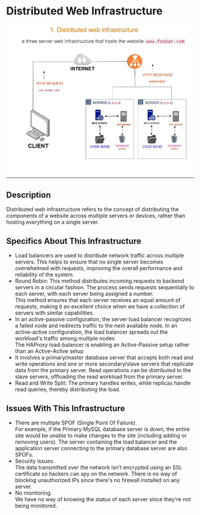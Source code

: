 # Distributed Web Infrastructure

![Image of a distributed web infrastructure](1-distributed_web_infrastructure.jpg)


## Description
Distributed web infrastructure refers to the concept of distributing the components of a website across multiple servers or devices, rather than hosting everything on a single server.

## Specifics About This Infrastructure
+ Load balancers are used to distribute network traffic across multiple servers. This helps to ensure that no single server becomes overwhelmed with requests, improving the overall performance and reliability of the system.
+ Round Robin: This method distributes incoming requests to backend servers in a circular fashion. The process sends requests sequentially to each server, with each server being assigned a number.<br>This method ensures that each server receives an equal amount of requests, making it an excellent choice when we have a collection of servers with similar capabilities.
+ In an active-passive configuration, the server load balancer recognizes a failed node and redirects traffic to the next available node. In an active-active configuration, the load balancer spreads out the workload's traffic among multiple nodes <br> The HAProxy load-balancer is enabling an Active-Passive setup rather than an Active-Active setup
+ It involves a primary/master database server that accepts both read and write operations and one or more secondary/slave servers that replicate data from the primary server. Read operations can be distributed to the slave servers, offloading the read workload from the primary server.
+ Read and Write Split: The primary handles writes, while replicas handle read queries, thereby distributing the load.

## Issues With This Infrastructure
+ There are multiple SPOF (Single Point Of Failure).<br/>For example, if the Primary MySQL database server is down, the entire site would be unable to make changes to the site (including adding or removing users). The server containing the load balancer and the application server connecting to the primary database server are also SPOFs.
+ Security issues.<br/>The data transmitted over the network isn't encrypted using an SSL certificate so hackers can spy on the network. There is no way of blocking unauthorized IPs since there's no firewall installed on any server.
+ No monitoring.<br/>We have no way of knowing the status of each server since they're not being monitored.
